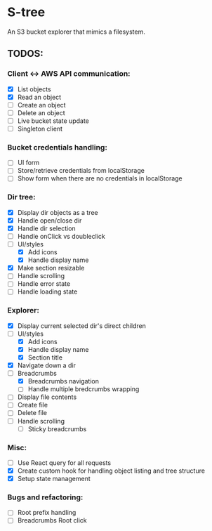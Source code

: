 # S-tree

An S3 bucket explorer that mimics a filesystem.

## TODOS:

### Client <-> AWS API communication:

- [x] List objects
- [x] Read an object
- [ ] Create an object
- [ ] Delete an object
- [ ] Live bucket state update
- [ ] Singleton client

### Bucket credentials handling:

- [ ] UI form
- [ ] Store/retrieve credentials from localStorage
- [ ] Show form when there are no credentials in localStorage

### Dir tree:

- [x] Display dir objects as a tree
- [x] Handle open/close dir
- [x] Handle dir selection
- [ ] Handle onClick vs doubleclick
- [ ] UI/styles
  - [x] Add icons
  - [x] Handle display name
- [x] Make section resizable
- [ ] Handle scrolling
- [ ] Handle error state
- [ ] Handle loading state

### Explorer:

- [x] Display current selected dir's direct children
- [ ] UI/styles
  - [x] Add icons
  - [x] Handle display name
  - [x] Section title
- [x] Navigate down a dir
- [ ] Breadcrumbs
  - [x] Breadcrumbs navigation
  - [ ] Handle multiple bredcrumbs wrapping
- [ ] Display file contents
- [ ] Create file
- [ ] Delete file
- [ ] Handle scrolling
  - [ ] Sticky breadcrumbs

### Misc:

- [ ] Use React query for all requests
- [x] Create custom hook for handling object listing and tree structure
- [x] Setup state management

### Bugs and refactoring:

- [ ] Root prefix handling
- [ ] Breadcrumbs Root click
